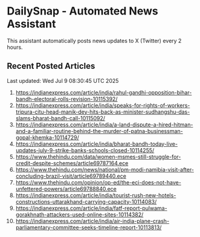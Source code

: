 # DailySnap - Automated News Assistant

This assistant automatically posts news updates to X (Twitter) every 2 hours.

## Recent Posted Articles

Last updated: Wed Jul  9 08:30:45 UTC 2025

1. https://indianexpress.com/article/india/rahul-gandhi-opposition-bihar-bandh-electoral-rolls-revision-10115392/
2. https://indianexpress.com/article/india/speaks-for-rights-of-workers-tripura-citu-head-manik-dey-hits-back-as-minister-sudhangshu-das-slams-bharat-bandh-call-10115092/
3. https://indianexpress.com/article/india/a-land-dispute-a-hired-hitman-and-a-familiar-routine-behind-the-murder-of-patna-businessman-gopal-khemka-10114729/
4. https://indianexpress.com/article/india/bharat-bandh-today-live-updates-july-9-strike-banks-schools-closed-10114255/
5. https://www.thehindu.com/data/women-msmes-still-struggle-for-credit-despite-schemes/article69787164.ece
6. https://www.thehindu.com/news/national/pm-modi-namibia-visit-after-concluding-brazil-visit/article69789440.ece
7. https://www.thehindu.com/opinion/op-ed/the-eci-does-not-have-unfettered-powers/article69788840.ece
8. https://indianexpress.com/article/india/tourist-rush-new-hotels-constructions-uttarakhand-carrying-capacity-10114083/
9. https://indianexpress.com/article/india/fatf-report-pulwama-gorakhnath-attackers-used-online-sites-10114382/
10. https://indianexpress.com/article/india/air-india-plane-crash-parliamentary-committee-seeks-timeline-report-10113813/
